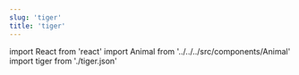 ```yaml
---
slug: 'tiger'
title: 'tiger'
---
```

    
import React from 'react'
import Animal from '../../../src/components/Animal'
import tiger from './tiger.json'
    
<Animal data={tiger} />
